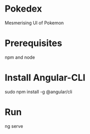 # Pokedex
Mesmerising UI of Pokemon

# Prerequisites
npm and node

# Install Angular-CLI
sudo npm install -g @angular/cli

# Run
ng serve 

